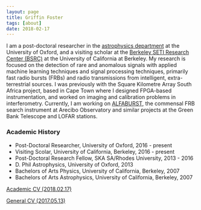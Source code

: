 ```yaml
---
layout: page
title: Griffin Foster
tags: [about]
date: 2018-02-17
---
```


I am a post-doctoral researcher in the [astrophysics department](http://pulsars.web.ox.ac.uk/people/griffin-foster) at the University of Oxford, and a visiting scholar at the [Berkeley SETI Research Center (BSRC)](https://seti.berkeley.edu/) at the University of California at Berkeley. My research is focused on the detection of rare and anomalous signals with applied machine learning techniques and signal processing techniques, primarily fast radio bursts (FRBs) and radio transmissions from intelligent, extra-terrestrial sources. I was previously with the Square Kilometre Array South Africa project, based in Cape Town where I designed FPGA-based instrumentation, and worked on imaging and calibration problems in interferometry. Currently, I am working on [ALFABURST](http://naic.edu/~alfafrb/), the commensal FRB search instrument at Arecibo Observatory and similar projects at the Green Bank Telescope and LOFAR stations.

### Academic History

* Post-Doctoral Researcher, University of Oxford, 2016 - present
* Visiting Scolar, University of California, Berkeley, 2016 - present
* Post-Doctoral Research Fellow, SKA SA/Rhodes University, 2013 - 2016
* D. Phil Astrophysics, University of Oxford, 2013
* Bachelors of Arts Physics, University of California, Berkeley, 2007
* Bachelors of Arts Astrophysics, University of California, Berkeley, 2007

[Academic CV (2018.02.17)](https://griffinfoster.github.io/assets/2018-02-17_cv.pdf)

[General CV (2017.05.13)](https://griffinfoster.github.io/assets/2017-05-13_cv.pdf)

